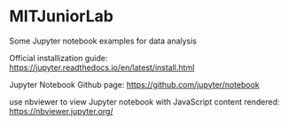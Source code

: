# MITJuniorLab
Some Jupyter notebook examples for data analysis

Official installization guide:
https://jupyter.readthedocs.io/en/latest/install.html

Jupyter Notebook Github page:
https://github.com/jupyter/notebook

use nbviewer to view Jupyter notebook with JavaScript content rendered:
https://nbviewer.jupyter.org/
